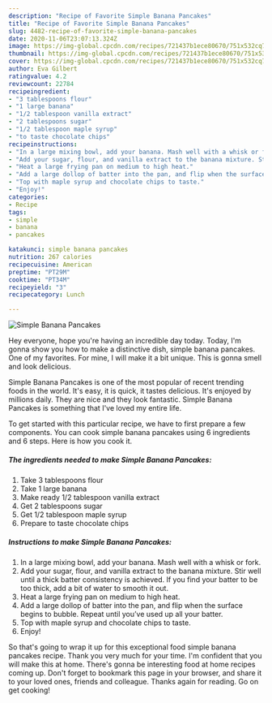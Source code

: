 ```yaml
---
description: "Recipe of Favorite Simple Banana Pancakes"
title: "Recipe of Favorite Simple Banana Pancakes"
slug: 4482-recipe-of-favorite-simple-banana-pancakes
date: 2020-11-06T23:07:13.324Z
image: https://img-global.cpcdn.com/recipes/721437b1ece80670/751x532cq70/simple-banana-pancakes-recipe-main-photo.jpg
thumbnail: https://img-global.cpcdn.com/recipes/721437b1ece80670/751x532cq70/simple-banana-pancakes-recipe-main-photo.jpg
cover: https://img-global.cpcdn.com/recipes/721437b1ece80670/751x532cq70/simple-banana-pancakes-recipe-main-photo.jpg
author: Eva Gilbert
ratingvalue: 4.2
reviewcount: 22784
recipeingredient:
- "3 tablespoons flour"
- "1 large banana"
- "1/2 tablespoon vanilla extract"
- "2 tablespoons sugar"
- "1/2 tablespoon maple syrup"
- "to taste chocolate chips"
recipeinstructions:
- "In a large mixing bowl, add your banana. Mash well with a whisk or fork."
- "Add your sugar, flour, and vanilla extract to the banana mixture. Stir well until a thick batter consistency is achieved. If you find your batter to be too thick, add a bit of water to smooth it out."
- "Heat a large frying pan on medium to high heat."
- "Add a large dollop of batter into the pan, and flip when the surface begins to bubble. Repeat until you’ve used up all your batter."
- "Top with maple syrup and chocolate chips to taste."
- "Enjoy!"
categories:
- Recipe
tags:
- simple
- banana
- pancakes

katakunci: simple banana pancakes 
nutrition: 267 calories
recipecuisine: American
preptime: "PT29M"
cooktime: "PT34M"
recipeyield: "3"
recipecategory: Lunch

---
```



![Simple Banana Pancakes](https://img-global.cpcdn.com/recipes/721437b1ece80670/751x532cq70/simple-banana-pancakes-recipe-main-photo.jpg)

Hey everyone, hope you're having an incredible day today. Today, I'm gonna show you how to make a distinctive dish, simple banana pancakes. One of my favorites. For mine, I will make it a bit unique. This is gonna smell and look delicious.

Simple Banana Pancakes is one of the most popular of recent trending foods in the world. It's easy, it is quick, it tastes delicious. It's enjoyed by millions daily. They are nice and they look fantastic. Simple Banana Pancakes is something that I've loved my entire life.




To get started with this particular recipe, we have to first prepare a few components. You can cook simple banana pancakes using 6 ingredients and 6 steps. Here is how you cook it.

<!--inarticleads1-->

##### The ingredients needed to make Simple Banana Pancakes:

1. Take 3 tablespoons flour
1. Take 1 large banana
1. Make ready 1/2 tablespoon vanilla extract
1. Get 2 tablespoons sugar
1. Get 1/2 tablespoon maple syrup
1. Prepare to taste chocolate chips




<!--inarticleads2-->

##### Instructions to make Simple Banana Pancakes:

1. In a large mixing bowl, add your banana. Mash well with a whisk or fork.
1. Add your sugar, flour, and vanilla extract to the banana mixture. Stir well until a thick batter consistency is achieved. If you find your batter to be too thick, add a bit of water to smooth it out.
1. Heat a large frying pan on medium to high heat.
1. Add a large dollop of batter into the pan, and flip when the surface begins to bubble. Repeat until you’ve used up all your batter.
1. Top with maple syrup and chocolate chips to taste.
1. Enjoy!




So that's going to wrap it up for this exceptional food simple banana pancakes recipe. Thank you very much for your time. I'm confident that you will make this at home. There's gonna be interesting food at home recipes coming up. Don't forget to bookmark this page in your browser, and share it to your loved ones, friends and colleague. Thanks again for reading. Go on get cooking!
